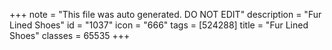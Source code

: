 +++
note = "This file was auto generated. DO NOT EDIT"
description = "Fur Lined Shoes"
id = "1037"
icon = "666"
tags = [524288]
title = "Fur Lined Shoes"
classes = 65535
+++
